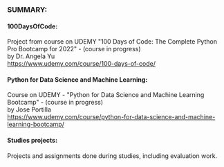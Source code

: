 ### SUMMARY:   
#### 100DaysOfCode:  
Project from course on UDEMY "100 Days of Code: The Complete Python Pro Bootcamp for 2022"  - (course in progress)  
by Dr. Angela Yu  
https://www.udemy.com/course/100-days-of-code/

#### Python for Data Science and Machine Learning:  
Course on UDEMY - "Python for Data Science and Machine Learning Bootcamp"  - (course in progress)  
by Jose Portilla  
https://www.udemy.com/course/python-for-data-science-and-machine-learning-bootcamp/

#### Studies projects:  
Projects and assignments done during studies, including evaluation work.
